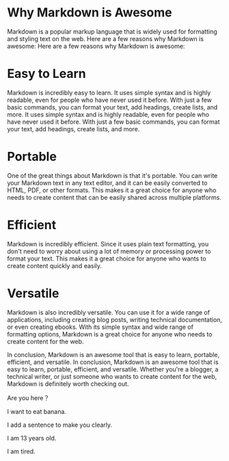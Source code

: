 # Why Markdown is Awesome
Markdown is a popular markup language that is widely used for formatting and styling text on the web. Here are a few reasons why Markdown is awesome: Here are a few reasons why Markdown is awesome:

# Easy to Learn
Markdown is incredibly easy to learn. It uses simple syntax and is highly readable, even for people who have never used it before. With just a few basic commands, you can format your text, add headings, create lists, and more. It uses simple syntax and is highly readable, even for people who have never used it before. With just a few basic commands, you can format your text, add headings, create lists, and more.

# Portable
One of the great things about Markdown is that it's portable. You can write your Markdown text in any text editor, and it can be easily converted to HTML, PDF, or other formats. This makes it a great choice for anyone who needs to create content that can be easily shared across multiple platforms.

# Efficient
Markdown is incredibly efficient. Since it uses plain text formatting, you don't need to worry about using a lot of memory or processing power to format your text. This makes it a great choice for anyone who wants to create content quickly and easily.

# Versatile
Markdown is also incredibly versatile. You can use it for a wide range of applications, including creating blog posts, writing technical documentation, or even creating ebooks. With its simple syntax and wide range of formatting options, Markdown is a great choice for anyone who needs to create content for the web.

In conclusion, Markdown is an awesome tool that is easy to learn, portable, efficient, and versatile. In conclusion, Markdown is an awesome tool that is easy to learn, portable, efficient, and versatile. Whether you're a blogger, a technical writer, or just someone who wants to create content for the web, Markdown is definitely worth checking out.

Are you here？

I want to eat banana.

I add a sentence to make you clearly.

I am 13 years old.

I am tired.